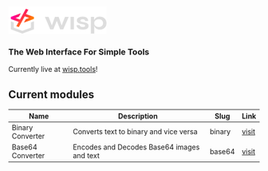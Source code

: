 ![Logo](../assets/logo.png)

### The Web Interface For Simple Tools

Currently live at [wisp.tools](https://www.wisp.tools/)!

## Current modules

| Name             | Description                                | Slug   | Link                                       |
| ---------------- | ------------------------------------------ | ------ | ------------------------------------------ |
| Binary Converter | Converts text to binary and vice versa     | binary | [visit](https://www.wisp.tools/mod/binary) |
| Base64 Converter | Encodes and Decodes Base64 images and text | base64 | [visit](https://www.wisp.tools/mod/base64) |
